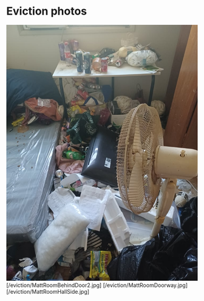 Eviction photos
============

![](/eviction/MattRoomBehindDoor.jpg)
[/eviction/MattRoomBehindDoor2.jpg]
[/eviction/MattRoomDoorway.jpg]
[/eviction/MattRoomHallSide.jpg]
